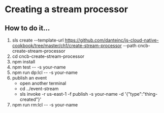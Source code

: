 # Creating a stream processor

## How to do it...
1. sls create --template-url https://github.com/danteinc/js-cloud-native-cookbook/tree/master/ch1/create-stream-processor --path cncb-create-stream-processor
2. cd cncb-create-stream-processor
3. npm install
4. npm test -- -s your-name
5. npm run dp:lcl -- -s your-name
6. publish an event
   * open another terminal
   * cd ../event-stream
   * sls invoke -r us-east-1 -f publish -s your-name -d '{"type":"thing-created"}'
7. npm run rm:lcl -- -s your-name
